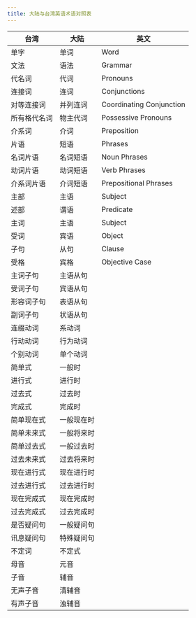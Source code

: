 ```yaml
---
title: 大陆与台湾英语术语对照表
---
```


|  台湾   |  大陆  | 英文 |
| ------ | ------ | ------
| 单字    | 单词 | Word |
| 文法    | 语法 | Grammar |
| 代名词   | 代词 | Pronouns|
| 连接词   | 连词 | Conjunctions|
| 对等连接词  | 并列连词 |Coordinating Conjunction|
| 所有格代名词 | 物主代词 |Possessive Pronouns|
| 介系词   | 介词 | Preposition|
| 片语    | 短语 | Phrases |
| 名词片语 | 名词短语 | Noun Phrases |
| 动词片语  | 动词短语   | Verb Phrases |
| 介系词片语    | 介词短语 | Prepositional Phrases|
| 主部    | 主语 | Subject |
| 述部    | 谓语 | Predicate |
| 主词    | 主语 | Subject |
| 受词    | 宾语 | Object |
| 子句    | 从句 | Clause |
| 受格    | 宾格 | Objective Case |
| 主词子句    | 主语从句 |        |
| 受词子句    | 宾语从句 |        |
| 形容词子句    | 表语从句 |        |
| 副词子句   | 状语从句 |        |
| 连缀动词   | 系动词 |        |
| 行动动词 | 行为动词 |        |
| 个别动词 | 单个动词 |        |
| 简单式 | 一般时 |        |
| 进行式 | 进行时 |        |
| 过去式 | 过去时 |        |
| 完成式 | 完成时 |        |
| 简单现在式 | 一般现在时 |        |
| 简单未来式 | 一般将来时 |        |
| 简单过去式 | 一般过去时 |        |
| 过去未来式 | 过去将来时 |        |
| 现在进行式 | 现在进行时 |        |
| 过去进行式  |过去进行时 |        |
| 现在完成式 | 现在完成时 |        |
| 过去完成式 | 过去完成时 |        |
| 是否疑问句 | 一般疑问句 |        |
| 讯息疑问句 | 特殊疑问句 |        |
| 不定词 | 不定式 |        |
| 母音 | 元音 |        |
| 子音 | 辅音 |        |
| 无声子音 | 清辅音 |        |
| 有声子音 | 浊辅音 |        |